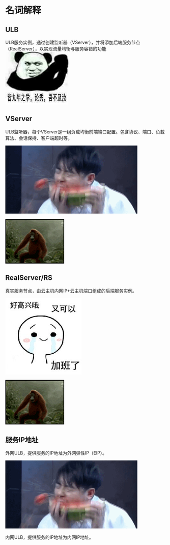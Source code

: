 # 名词解释

## ULB

ULB服务实例，通过创建监听器（VServer），并将添加后端服务节点（RealServer），以实现流量均衡与服务容错的功能
![](/images/同九，吾不及汝秀.jpg)

## VServer

ULB监听器，每个VServer是一组负载均衡前端端口配置。包含协议、端口、负载算法、会话保持、客户端超时等。

![](/images/今天星期五.gif)

![](/images/今天星期五.png)
## RealServer/RS

真实服务节点，由云主机内网IP+云主机端口组成的后端服务实例。

![](/images/真好，又可以加班了.gif)

![](/images/今天星期五.png)

## 服务IP地址

外网ULB，提供服务的IP地址为外网弹性IP（EIP）。

![](/images/今天星期五.gif)

内网ULB，提供服务的IP地址为内网IP地址。


